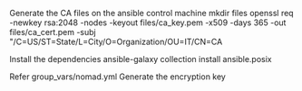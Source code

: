 Generate the CA files on the ansible control machine 
mkdir files
openssl req -newkey rsa:2048 -nodes -keyout files/ca_key.pem -x509 -days 365 -out files/ca_cert.pem -subj "/C=US/ST=State/L=City/O=Organization/OU=IT/CN=CA

Install the dependencies 
ansible-galaxy collection install ansible.posix

Refer group_vars/nomad.yml 
Generate the encryption key 
